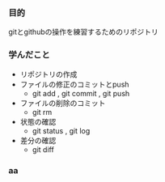 ### 目的
gitとgithubの操作を練習するためのリポジトリ

### 学んだこと
- リポジトリの作成
- ファイルの修正のコミットとpush
    - git add , git commit , git push 
- ファイルの削除のコミット
    - git rm
- 状態の確認
    - git status , git log
- 差分の確認
    - git diff

### aa
